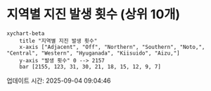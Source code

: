# 지역별 지진 발생 횟수 (상위 10개)

```mermaid
xychart-beta
    title "지역별 지진 발생 횟수"
    x-axis ["Adjacent", "Off", "Northern", "Southern", "Noto,", "Central", "Western", "Hyuganada", "Kiisuido", "Aizu,"]
    y-axis "발생 횟수" 0 --> 2157
    bar [2155, 123, 31, 30, 21, 18, 15, 12, 9, 7]
```

업데이트 시간: 2025-09-04 09:04:46
